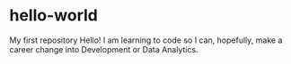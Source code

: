 # hello-world
My first repository
Hello! I am learning to code so I can, hopefully, make a career change into Development or Data Analytics.
